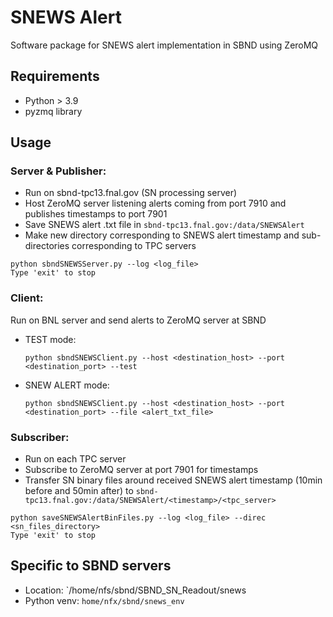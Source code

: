 # SNEWS Alert

Software package for SNEWS alert implementation in SBND using ZeroMQ

## Requirements
- Python > 3.9
- pyzmq library

## Usage

### Server & Publisher:
- Run on sbnd-tpc13.fnal.gov (SN processing server)
- Host ZeroMQ server listening alerts coming from port 7910 and publishes timestamps to port 7901
- Save SNEWS alert .txt file in ```sbnd-tpc13.fnal.gov:/data/SNEWSAlert```
- Make new directory corresponding to SNEWS alert timestamp and sub-directories corresponding to TPC servers
```
python sbndSNEWSServer.py --log <log_file>
Type 'exit' to stop
```

### Client:
Run on BNL server and send alerts to ZeroMQ server at SBND
- TEST mode:
	```
	python sbndSNEWSClient.py --host <destination_host> --port <destination_port> --test
	```
- SNEW ALERT mode:
	```
	python sbndSNEWSClient.py --host <destination_host> --port <destination_port> --file <alert_txt_file>
	```

### Subscriber:
- Run on each TPC server
- Subscribe to ZeroMQ server at port 7901 for timestamps
- Transfer SN binary files around received SNEWS alert timestamp (10min before and 50min after) to ```sbnd-tpc13.fnal.gov:/data/SNEWSAlert/<timestamp>/<tpc_server>```
```
python saveSNEWSAlertBinFiles.py --log <log_file> --direc <sn_files_directory>
Type 'exit' to stop
```

## Specific to SBND servers
- Location: `/home/nfs/sbnd/SBND_SN_Readout/snews
- Python venv: `home/nfx/sbnd/snews_env`
